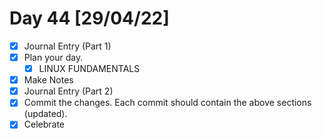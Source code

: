 # Day 44 [29/04/22]

- [x] Journal Entry (Part 1)
- [x] Plan your day.
  - [x] LINUX FUNDAMENTALS
- [x] Make Notes
- [x] Journal Entry (Part 2)
- [x] Commit the changes. Each commit should contain the above sections (updated).
- [x] Celebrate
<!-- [x] to tick -->
